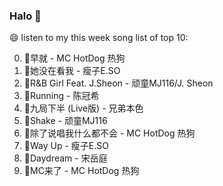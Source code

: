 

### Halo 👋

😄 listen to my this week song list of top 10:

0. 🌈早就 - MC HotDog 热狗
1. 🌈她没在看我 - 瘦子E.SO
2. 🌈R&B Girl Feat. J.Sheon - 顽童MJ116/J. Sheon
3. 🌈Running - 陈冠希
4. 🌈九局下半 (Live版) - 兄弟本色
5. 🌈Shake - 顽童MJ116
6. 🌈除了说唱我什么都不会 - MC HotDog 热狗
7. 🌈Way Up - 瘦子E.SO
8. 🌈Daydream - 宋岳庭
9. 🌈MC来了 - MC HotDog 热狗

